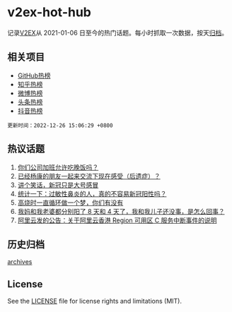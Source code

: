 # v2ex-hot-hub

 记录[V2EX](https://www.v2ex.com/)从 2021-01-06 日至今的热门话题。每小时抓取一次数据，按天[归档](archives)。
 
 ## 相关项目

- [GitHub热榜](https://github.com/snaildev/github-hot-hub)
- [知乎热榜](https://github.com/snaildev/zhihu-hot-hub)
- [微博热榜](https://github.com/snaildev/weibo-hot-hub)
- [头条热榜](https://github.com/snaildev/toutiao-hot-hub)
- [抖音热榜](https://github.com/snaildev/douyin-hot-hub)


 `更新时间：2022-12-26 15:06:29 +0800`

## 热议话题

1. [你们公司加班允许吃晚饭吗？](https://www.v2ex.com/t/904624)
1. [已经杨康的朋友一起来交流下现在感受（后遗症）？](https://www.v2ex.com/t/904687)
1. [讲个笑话，新冠只是大号感冒](https://www.v2ex.com/t/904708)
1. [统计一下：过敏性鼻炎的人，真的不容易新冠阳性吗？](https://www.v2ex.com/t/904695)
1. [高烧时一直循环做一个梦，你们有没有](https://www.v2ex.com/t/904661)
1. [我妈和我老婆都分别阳了 8 天和 4 天了，我和我儿子还没事，是怎么回事？](https://www.v2ex.com/t/904670)
1. [阿里云发的公告：关于阿里云香港 Region 可用区 C 服务中断事件的说明](https://www.v2ex.com/t/904600)

## 历史归档

[archives](archives)

## License

See the [LICENSE](LICENSE) file for license rights and limitations (MIT).
